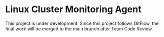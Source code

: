 # Linux Cluster Monitoring Agent
This project is under development. Since this project follows GitFlow, the final work will be merged to the main branch after Team Code Review.
